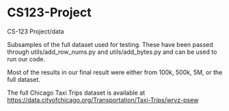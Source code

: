 # CS123-Project
CS-123 Project/data

Subsamples of the full dataset used for testing. These have been passed through utils/add_row_nums.py and utils/add_bytes.py and can be used to run our code. 

Most of the results in our final result were either from 100k, 500k, 5M, or the full dataset. 

The full Chicago Taxi Trips dataset is available at https://data.cityofchicago.org/Transportation/Taxi-Trips/wrvz-psew